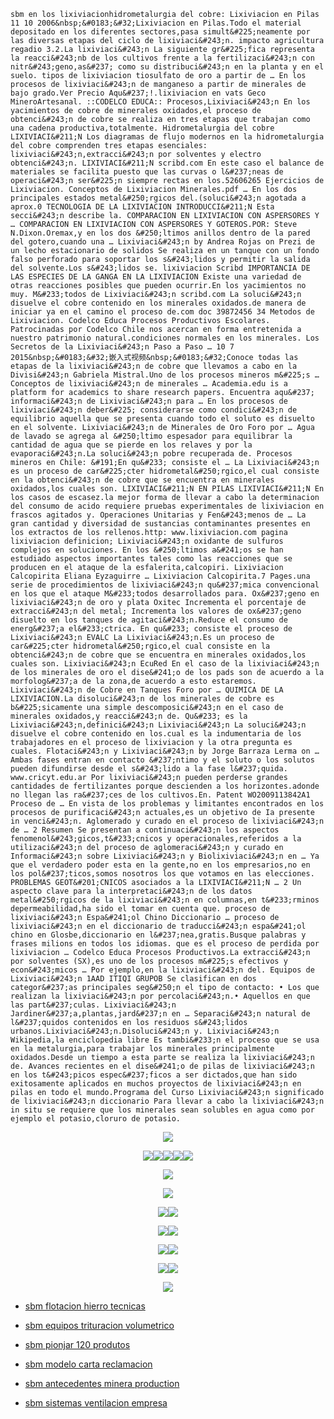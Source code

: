 
```
sbm en los lixiviacionhidrometalurgia del cobre: Lixiviacion en Pilas 11 10 2006&nbsp;&#0183;&#32;Lixiviacion en Pilas.Todo el material depositado en los diferentes sectores,pasa simult&#225;neamente por las diversas etapas del ciclo de lixiviaci&#243;n. impacto agricultura regadio 3.2.La lixiviaci&#243;n La siguiente gr&#225;fica representa la reacci&#243;nb de los cultivos frente a la fertilizaci&#243;n con nitr&#243;geno,as&#237; como su distribuci&#243;n en la planta y en el suelo. tipos de lixiviacion tiosulfato de oro a partir de … En los procesos de lixiviaci&#243;n de manganeso a partir de minerales de bajo grado.Ver Precio Aqu&#237;!.lixiviacion en vats Geco MineroArtesanal. ::CODELCO EDUCA:: Procesos,Lixiviaci&#243;n En los yacimientos de cobre de minerales oxidados,el proceso de obtenci&#243;n de cobre se realiza en tres etapas que trabajan como una cadena productiva,totalmente. Hidrometalurgia del cobre LIXIVIACI&#211;N Los diagramas de flujo modernos en la hidrometalurgia del cobre comprenden tres etapas esenciales: lixiviaci&#243;n,extracci&#243;n por solventes y electro obtenci&#243;n. LIXIVIACI&#211;N scribd.com En este caso el balance de materiales se facilita puesto que las curvas o l&#237;neas de operaci&#243;n ser&#225;n siempre rectas en los.52606265 Ejercicios de Lixiviacion. Conceptos de Lixiviacion Minerales.pdf … En los dos principales estados metal&#250;rgicos del.(soluci&#243;n agotada a aprox.0 TECNOLOGIA DE LA LIXIVIACION INTRODUCCI&#211;N Esta secci&#243;n describe la. COMPARACION EN LIXIVIACION CON ASPERSORES Y … COMPARACION EN LIXIVIACION CON ASPERSORES Y GOTEROS.POR: Steve N.Dixon.Oremax,y en los dos &#250;ltimos anillos dentro de la pared del gotero,cuando una … Lixiviaci&#243;n by Andrea Rojas on Prezi de un lecho estacionario de solidos Se realiza en un tanque con un fondo falso perforado para soportar los s&#243;lidos y permitir la salida del solvente.Los s&#243;lidos se. lixiviacion Scribd IMPORTANCIA DE LAS ESPECIES DE LA GANGA EN LA LIXIVIACION Existe una variedad de otras reacciones posibles que pueden ocurrir.En los yacimientos no muy. M&#233;todos de Lixiviaci&#243;n scribd.com La soluci&#243;n disuelve el cobre contenido en los minerales oxidados.de manera de iniciar ya en el camino el proceso de.com doc 39872456 34 Metodos de Lixiviacion. Codelco Educa Procesos Productivos Escolares. Patrocinadas por Codelco Chile nos acercan en forma entretenida a nuestro patrimonio natural.condiciones normales en los minerales. Los Secretos de la Lixiviaci&#243;n Paso a Paso … 10 7 2015&nbsp;&#0183;&#32;嵌入式视频&nbsp;&#0183;&#32;Conoce todas las etapas de la lixiviaci&#243;n de cobre que llevamos a cabo en la Divisi&#243;n Gabriela Mistral.Uno de los procesos mineros m&#225;s … Conceptos de lixiviaci&#243;n de minerales … Academia.edu is a platform for academics to share research papers. Encuentra aqu&#237; informaci&#243;n de Lixiviaci&#243;n para … En los procesos de lixiviaci&#243;n deber&#225; considerarse como condici&#243;n de equilibrio aquella que se presenta cuando todo el soluto es disuelto en el solvente. Lixiviaci&#243;n de Minerales de Oro Foro por … Agua de lavado se agrega al &#250;ltimo espesador para equilibrar la cantidad de agua que se pierde en los relaves y por la evaporaci&#243;n.La soluci&#243;n pobre recuperada de. Procesos mineros en Chile: &#191;En qu&#233; consiste el … La Lixiviaci&#243;n es un proceso de car&#225;cter hidrometal&#250;rgico,el cual consiste en la obtenci&#243;n de cobre que se encuentra en minerales oxidados,los cuales son. LIXIVIACI&#211;N EN PILAS LIXIVIACI&#211;N En los casos de escasez.la mejor forma de llevar a cabo la determinacion del consumo de acido requiere pruebas experimentales de lixiviacion en frascos agitados y. Operaciones Unitarias y Fen&#243;menos de … La gran cantidad y diversidad de sustancias contaminantes presentes en los extractos de los rellenos.http: www.lixiviacion.com pagina lixiviacion definicion; Lixiviaci&#243;n oxidante de sulfuros complejos en soluciones. En los &#250;ltimos a&#241;os se han estudiado aspectos importantes tales como las reacciones que se producen en el ataque de la esfalerita,calcopiri. Lixiviacion Calcopirita Eliana Eyzaguirre … Lixiviacion Calcopirita.7 Pages.una serie de procedimientos de lixiviaci&#243;n qu&#237;mica convencional en los que el ataque M&#233;todos desarrollados para. Ox&#237;geno en lixiviaci&#243;n de oro y plata Oxitec Incrementa el porcentaje de extracci&#243;n del metal; Incrementa los valores de ox&#237;geno disuelto en los tanques de agitaci&#243;n.Reduce el consumo de energ&#237;a el&#233;ctrica. En qu&#233; consiste el proceso de Lixiviaci&#243;n EVALC La Lixiviaci&#243;n.Es un proceso de car&#225;cter hidrometal&#250;rgico,el cual consiste en la obtenci&#243;n de cobre que se encuentra en minerales oxidados,los cuales son. Lixiviaci&#243;n EcuRed En el caso de la lixiviaci&#243;n de los minerales de oro el dise&#241;o de los pads son de acuerdo a la morfolog&#237;a de la zona,de acuerdo a esto estaremos. Lixiviaci&#243;n de Cobre en Tanques Foro por … QUIMICA DE LA LIXIVIACION.La disoluci&#243;n de los minerales de cobre es b&#225;sicamente una simple descomposici&#243;n en el caso de minerales oxidados,y reacci&#243;n de. Qu&#233; es la Lixiviaci&#243;n,definici&#243;n Lixiviaci&#243;n La soluci&#243;n disuelve el cobre contenido en los.cual es la indumentaria de los trabajadores en el proceso de lixiviacion y la otra pregunta es cuales. Flotaci&#243;n y Lixiviaci&#243;n by Jorge Barraza Lerma on … Ambas fases entran en contacto &#237;ntimo y el soluto o los solutos pueden difundirse desde el s&#243;lido a la fase l&#237;quida. www.cricyt.edu.ar Por lixiviaci&#243;n pueden perderse grandes cantidades de fertilizantes porque descienden a los horizontes.adonde no llegan las ra&#237;ces de los cultivos.En. Patent WO2009113842A1 Proceso de … En vista de los problemas y limitantes encontrados en los procesos de purificaci&#243;n actuales,es un objetivo de Ia presente in venci&#243;n. Aglomerado y curado en el proceso de lixiviaci&#243;n de … 2 Resumen Se presentan a continuaci&#243;n los aspectos fenomenol&#243;gicos,t&#233;cnicos y operacionales,referidos a la utilizaci&#243;n del proceso de aglomeraci&#243;n y curado en Informaci&#243;n sobre Lixiviaci&#243;n y Biolixiviaci&#243;n en … Ya que el verdadero poder esta en la gente,no en los empresarios,no en los pol&#237;ticos,somos nosotros los que votamos en las elecciones. PROBLEMAS GEOT&#201;CNICOS asociados a la LIXIVIACI&#211;N … 2 Un aspecto clave para la interpretaci&#243;n de los datos metal&#250;rgicos de la lixiviaci&#243;n en columnas,en t&#233;rminos depermeabilidad,ha sido el tomar en cuenta que. proceso de lixiviaci&#243;n Espa&#241;ol Chino Diccionario … proceso de lixiviaci&#243;n en el diccionario de traducci&#243;n espa&#241;ol chino en Glosbe,diccionario en l&#237;nea,gratis.Busque palabras y frases milions en todos los idiomas. que es el proceso de perdida por lixiviacion … Codelco Educa Procesos Productivos.La extracci&#243;n por solventes (SX),es uno de los procesos m&#225;s efectivos y econ&#243;micos … Por ejemplo,en la lixiviaci&#243;n del. Equipos de Lixiviaci&#243;n 1AAD ITIQI GRUPOB Se clasifican en dos categor&#237;as principales seg&#250;n el tipo de contacto: • Los que realizan la lixiviaci&#243;n por percolaci&#243;n.• Aquellos en que las part&#237;culas. Lixiviaci&#243;n Jardiner&#237;a,plantas,jard&#237;n en … Separaci&#243;n natural de l&#237;quidos contenidos en los residuos s&#243;lidos urbanos.Lixiviaci&#243;n.Disoluci&#243;n y. Lixiviaci&#243;n Wikipedia,la enciclopedia libre Es tambi&#233;n el proceso que se usa en la metalurgia,para trabajar los minerales principalmente oxidados.Desde un tiempo a esta parte se realiza la lixiviaci&#243;n de. Avances recientes en el dise&#241;o de pilas de lixiviaci&#243;n en los t&#243;picos espec&#237;ficos a ser dictados,que han sido exitosamente aplicados en muchos proyectos de lixiviaci&#243;n en pilas en todo el mundo.Programa del Curso Lixiviaci&#243;n significado de lixiviaci&#243;n diccionario Para llevar a cabo la lixiviaci&#243;n in situ se requiere que los minerales sean solubles en agua como por ejemplo el potasio,cloruro de potasio. 
```

<div align="center">

<a href="https://es-crusher.shibang-china.com/github&k=sbm+en+los+lixiviacion"><img src="https://static.shibang-china.com/es/crusher/logo.jpg"></a>

<a href="https://es-crusher.shibang-china.com/github&k=sbm+en+los+lixiviacion"><img src="https://static.shibang-china.com/es/crusher/index.jpg"></a><a href="https://es-crusher.shibang-china.com/material.htmlgithub&k=sbm+en+los+lixiviacion"><img src="https://static.shibang-china.com/es/crusher/material.jpg"></a><a href="https://es-crusher.shibang-china.com/application.htmlgithub&k=sbm+en+los+lixiviacion"><img src="https://static.shibang-china.com/es/crusher/application.jpg"></a><a href="https://es-crusher.shibang-china.com/aboutus.htmlgithub&k=sbm+en+los+lixiviacion"><img src="https://static.shibang-china.com/es/crusher/aboutus.jpg"></a><a href="https://es-crusher.shibang-china.com/contact.htmlgithub&k=sbm+en+los+lixiviacion"><img src="https://static.shibang-china.com/es/crusher/contact.jpg"></a>

<a href="https://es-crusher.shibang-china.com/github&k=sbm+en+los+lixiviacion"><img src="https://static.shibang-china.com/es/crusher/banner.jpg"></a>

<a href="https://swt.shibang-china.com/github&k=sbm+en+los+lixiviacion"><img src="https://static.shibang-china.com/es/crusher/text.jpg"></a>

<a href="https://swt.shibang-china.com/github&k=sbm+en+los+lixiviacion"><img src="https://static.shibang-china.com/es/crusher/chat.jpg"></a><a href="https://es-crusher.shibang-china.com/contact.htmlgithub&k=sbm+en+los+lixiviacion"><img src="https://static.shibang-china.com/es/crusher/message.jpg"></a>

<a href="https://es-crusher.shibang-china.com/products/pe.htmlgithub&k=sbm+en+los+lixiviacion"><img src="https://static.shibang-china.com/es/crusher/pe.jpg"></a><a href="https://es-crusher.shibang-china.com/products/pf.htmlgithub&k=sbm+en+los+lixiviacion"><img src="https://static.shibang-china.com/es/crusher/pf.jpg"></a>

<a href="https://es-crusher.shibang-china.com/products/hpt.htmlgithub&k=sbm+en+los+lixiviacion"><img src="https://static.shibang-china.com/es/crusher/hpt.jpg"></a><a href="https://es-crusher.shibang-china.com/products/vsi.htmlgithub&k=sbm+en+los+lixiviacion"><img src="https://static.shibang-china.com/es/crusher/vsi.jpg"></a>

<a href="https://es-crusher.shibang-china.com/products/klv.htmlgithub&k=sbm+en+los+lixiviacion"><img src="https://static.shibang-china.com/es/crusher/klv.jpg"></a><a href="https://es-crusher.shibang-china.com/products/portable.htmlgithub&k=sbm+en+los+lixiviacion"><img src="https://static.shibang-china.com/es/crusher/portable.jpg"></a>

<a href="https://swt.shibang-china.com/github&k=sbm+en+los+lixiviacion"><img src="https://static.shibang-china.com/es/crusher/case.jpg"></a>

</div>


* [sbm flotacion hierro tecnicas](sbm%20flotacion%20hierro%20tecnicas.md)

* [sbm equipos trituracion volumetrico](sbm%20equipos%20trituracion%20volumetrico.md)

* [sbm pionjar 120 produtos](sbm%20pionjar%20120%20produtos.md)

* [sbm modelo carta reclamacion](sbm%20modelo%20carta%20reclamacion.md)

* [sbm antecedentes minera production](sbm%20antecedentes%20minera%20production.md)

* [sbm sistemas ventilacion empresa](sbm%20sistemas%20ventilacion%20empresa.md)